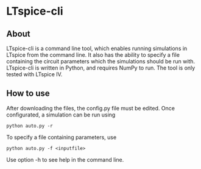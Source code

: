 # LTspice-cli

## About

LTspice-cli is a command line tool, which enables running simulations in LTspice from the command line. It also has the ability to specify a file containing the circuit parameters which the simulations should be run with. LTspice-cli is written in Python, and requires NumPy to run. The tool is only tested with LTspice IV.

## How to use

After downloading the files, the config.py file must be edited. Once configurated, a simulation can be run using
```
python auto.py -r
```
To specify a file containing parameters, use
```
python auto.py -f <inputfile>
```
Use option -h to see help in the command line.
